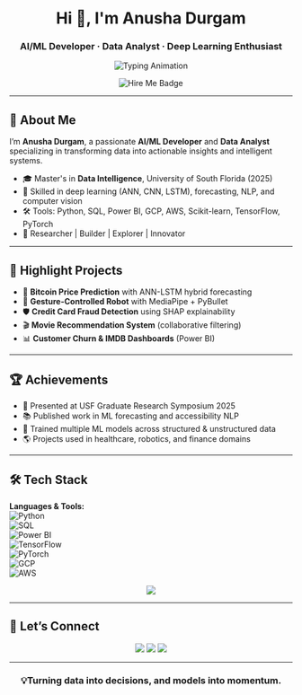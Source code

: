 <h1 align="center">Hi 👋, I'm Anusha Durgam</h1>
<h3 align="center">AI/ML Developer · Data Analyst · Deep Learning Enthusiast</h3>

<p align="center">
  <img src="https://readme-typing-svg.demolab.com?font=Fira+Code&size=26&duration=3000&pause=1000&center=true&vCenter=true&width=500&lines=AI%2FML+Developer;Data+Analyst;Deep+Learning+Enthusiast;Turning+data+into+decisions+...;Models+into+momentum+🚀" alt="Typing Animation" />
</p>

<p align="center">
  <img src="https://img.shields.io/badge/Open%20to-AI%2FML%20Roles-07c?style=flat-square&logo=github" alt="Hire Me Badge" />
</p>

---

## 🧠 About Me

I’m **Anusha Durgam**, a passionate **AI/ML Developer** and **Data Analyst** specializing in transforming data into actionable insights and intelligent systems.

- 🎓 Master's in **Data Intelligence**, University of South Florida (2025)
- 🧪 Skilled in deep learning (ANN, CNN, LSTM), forecasting, NLP, and computer vision
- 🛠️ Tools: Python, SQL, Power BI, GCP, AWS, Scikit-learn, TensorFlow, PyTorch
- 🚀 Researcher | Builder | Explorer | Innovator

---

## 📌 Highlight Projects

- 🔮 **Bitcoin Price Prediction** with ANN-LSTM hybrid forecasting  
- 🦿 **Gesture-Controlled Robot** with MediaPipe + PyBullet  
- 🛡️ **Credit Card Fraud Detection** using SHAP explainability  
- 🎬 **Movie Recommendation System** (collaborative filtering)  
- 📊 **Customer Churn & IMDB Dashboards** (Power BI)

---

## 🏆 Achievements

- 📃 Presented at USF Graduate Research Symposium 2025  
- 📚 Published work in ML forecasting and accessibility NLP  
- 🧠 Trained multiple ML models across structured & unstructured data  
- 🌎 Projects used in healthcare, robotics, and finance domains

---

## 🛠️ Tech Stack

**Languages & Tools:**  
![Python](https://img.shields.io/badge/-Python-333333?style=flat&logo=python)  
![SQL](https://img.shields.io/badge/-SQL-4479A1?style=flat&logo=mysql&logoColor=white)  
![Power BI](https://img.shields.io/badge/-Power%20BI-F2C811?style=flat&logo=powerbi)  
![TensorFlow](https://img.shields.io/badge/-TensorFlow-FF6F00?style=flat&logo=tensorflow)  
![PyTorch](https://img.shields.io/badge/-PyTorch-EE4C2C?style=flat&logo=pytorch)  
![GCP](https://img.shields.io/badge/-GCP-4285F4?style=flat&logo=googlecloud)  
![AWS](https://img.shields.io/badge/-AWS-232F3E?style=flat&logo=amazonaws)

<p align="center">
  <img src="https://skillicons.dev/icons?i=python,pytorch,tensorflow,sql,github,git,aws,gcp&theme=light" />
</p>

---

## 🔗 Let’s Connect

<p align="center">
  <a href="https://github.com/Anusha-me"><img src="https://img.shields.io/badge/GitHub-Anusha--me-181717?style=for-the-badge&logo=github" /></a>
  <a href="https://linkedin.com/in/dg-anushha"><img src="https://img.shields.io/badge/LinkedIn-Anusha%20Durgam-0077B5?style=for-the-badge&logo=linkedin" /></a>
  <a href="mailto:anushad@usf.edu"><img src="https://img.shields.io/badge/Email-Contact%20Me-D14836?style=for-the-badge&logo=gmail" /></a>
</p>

---

<h3 align="center">💡Turning data into decisions, and models into momentum.</h3>
